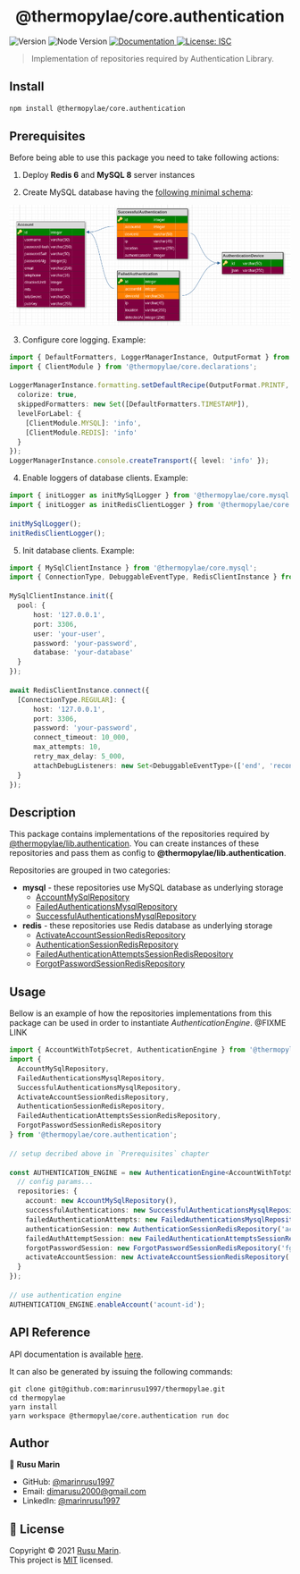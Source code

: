 <h1 align="center">@thermopylae/core.authentication</h1>
<p>
  <img alt="Version" src="https://img.shields.io/badge/version-0.0.1-blue.svg?cacheSeconds=2592000" />
  <img alt="Node Version" src="https://img.shields.io/badge/node-%3E%3D16-blue.svg"/>
<a href="https://marinrusu1997.github.io/thermopylae/core.authentication/index.html" target="_blank">
  <img alt="Documentation" src="https://img.shields.io/badge/documentation-yes-brightgreen.svg" />
</a>
<a href="https://github.com/marinrusu1997/thermopylae/blob/master/LICENSE" target="_blank">
  <img alt="License: ISC" src="https://img.shields.io/badge/License-MIT-yellow.svg" />
</a>
</p>

> Implementation of repositories required by Authentication Library.

## Install

```sh
npm install @thermopylae/core.authentication
```

## Prerequisites
Before being able to use this package you need to take following actions:

1. Deploy **Redis 6** and **MySQL 8** server instances

2. Create MySQL database having the [following minimal schema][test-fixtures-sql-schema]:
<a href="https://dbdesigner.page.link/LwHWf38hE89bgQvm7">
  <img src="https://raw.githubusercontent.com/marinrusu1997/thermopylae/master/assets/img/thermopylae-db-schema.png">
</a>

3. Configure core logging. Example:

```typescript
import { DefaultFormatters, LoggerManagerInstance, OutputFormat } from '@thermopylae/core.logger';
import { ClientModule } from '@thermopylae/core.declarations';

LoggerManagerInstance.formatting.setDefaultRecipe(OutputFormat.PRINTF, {
  colorize: true,
  skippedFormatters: new Set([DefaultFormatters.TIMESTAMP]),
  levelForLabel: {
    [ClientModule.MYSQL]: 'info',
    [ClientModule.REDIS]: 'info'
  }
});
LoggerManagerInstance.console.createTransport({ level: 'info' });
```

4. Enable loggers of database clients. Example:

```typescript
import { initLogger as initMySqlLogger } from '@thermopylae/core.mysql';
import { initLogger as initRedisClientLogger } from '@thermopylae/core.redis';

initMySqlLogger();
initRedisClientLogger();
```

5. Init database clients. Example:

```typescript
import { MySqlClientInstance } from '@thermopylae/core.mysql';
import { ConnectionType, DebuggableEventType, RedisClientInstance } from '@thermopylae/core.redis';

MySqlClientInstance.init({
  pool: {
      host: '127.0.0.1',
      port: 3306,
      user: 'your-user',
      password: 'your-password',
      database: 'your-database'
  }
});

await RedisClientInstance.connect({
  [ConnectionType.REGULAR]: {
      host: '127.0.0.1',
      port: 3306,
      password: 'your-password',
      connect_timeout: 10_000,
      max_attempts: 10,
      retry_max_delay: 5_000,
      attachDebugListeners: new Set<DebuggableEventType>(['end', 'reconnecting'])
  }
});
```

## Description
This package contains implementations of the repositories required by [@thermopylae/lib.authentication][lib-authentication-link].
You can create instances of these repositories and pass them as config to **@thermopylae/lib.authentication**.

Repositories are grouped in two categories:
* **mysql** - these repositories use MySQL database as underlying storage
    * [AccountMySqlRepository](https://marinrusu1997.github.io/thermopylae/core.authentication/classes/repositories_mysql_account.accountmysqlrepository.html)
    * [FailedAuthenticationsMysqlRepository](https://marinrusu1997.github.io/thermopylae/core.authentication/classes/repositories_mysql_failed_authentications.failedauthenticationsmysqlrepository.html)
    * [SuccessfulAuthenticationsMysqlRepository](https://marinrusu1997.github.io/thermopylae/core.authentication/classes/repositories_mysql_successful_authentication.successfulauthenticationsmysqlrepository.html)
* **redis** - these repositories use Redis database as underlying storage
    * [ActivateAccountSessionRedisRepository](https://marinrusu1997.github.io/thermopylae/core.authentication/classes/repositories_redis_activate_account_session.activateaccountsessionredisrepository.html)
    * [AuthenticationSessionRedisRepository](https://marinrusu1997.github.io/thermopylae/core.authentication/classes/repositories_redis_authentication_session.authenticationsessionredisrepository.html)
    * [FailedAuthenticationAttemptsSessionRedisRepository](https://marinrusu1997.github.io/thermopylae/core.authentication/classes/repositories_redis_failed_authentications_session.failedauthenticationattemptssessionredisrepository.html)
    * [ForgotPasswordSessionRedisRepository](https://marinrusu1997.github.io/thermopylae/core.authentication/classes/repositories_redis_forgot_password_session.forgotpasswordsessionredisrepository.html)

## Usage
Bellow is an example of how the repositories implementations from this package can be used in order to instantiate *AuthenticationEngine*. @FIXME LINK

```typescript
import { AccountWithTotpSecret, AuthenticationEngine } from '@thermopylae/lib.authentication';
import {
  AccountMySqlRepository,
  FailedAuthenticationsMysqlRepository,
  SuccessfulAuthenticationsMysqlRepository,
  ActivateAccountSessionRedisRepository,
  AuthenticationSessionRedisRepository,
  FailedAuthenticationAttemptsSessionRedisRepository,
  ForgotPasswordSessionRedisRepository
} from '@thermopylae/core.authentication';

// setup decribed above in `Prerequisites` chapter

const AUTHENTICATION_ENGINE = new AuthenticationEngine<AccountWithTotpSecret>({
  // config params...
  repositories: {
    account: new AccountMySqlRepository(),
    successfulAuthentications: new SuccessfulAuthenticationsMysqlRepository(),
    failedAuthenticationAttempts: new FailedAuthenticationsMysqlRepository(),
    authenticationSession: new AuthenticationSessionRedisRepository('actv-acc'),
    failedAuthAttemptSession: new FailedAuthenticationAttemptsSessionRedisRepository('fail-auth'),
    forgotPasswordSession: new ForgotPasswordSessionRedisRepository('fgt-pwd'),
    activateAccountSession: new ActivateAccountSessionRedisRepository('actv-acc')
  }
});

// use authentication engine
AUTHENTICATION_ENGINE.enableAccount('acount-id');
```

## API Reference
API documentation is available [here][api-doc-link].

It can also be generated by issuing the following commands:
```shell
git clone git@github.com:marinrusu1997/thermopylae.git
cd thermopylae
yarn install
yarn workspace @thermopylae/core.authentication run doc
```

## Author

👤 **Rusu Marin**

* GitHub: [@marinrusu1997](https://github.com/marinrusu1997)
* Email: [dimarusu2000@gmail.com](mailto:dimarusu2000@gmail.com)
* LinkedIn: [@marinrusu1997](https://linkedin.com/in/marinrusu1997)

## 📝 License

Copyright © 2021 [Rusu Marin](https://github.com/marinrusu1997). <br/>
This project is [MIT](https://github.com/marinrusu1997/thermopylae/blob/master/LICENSE) licensed.

[api-doc-link]: https://marinrusu1997.github.io/thermopylae/core.authentication/index.html
[lib-authentication-link]: https://marinrusu1997.github.io/thermopylae/lib-authentication/index.html
[test-fixtures-sql-schema]: https://github.com/marinrusu1997/thermopylae/blob/master/packages/core.authentication/test/fixtures/setup.sql
